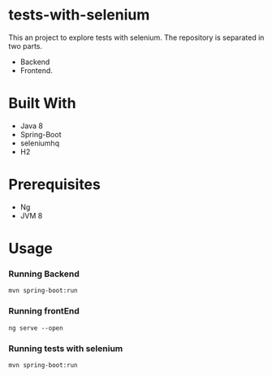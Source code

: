 # tests-with-selenium
 
This an project to explore tests with selenium.
The repository is separated in two parts.

- Backend
- Frontend.

# Built With
- Java 8
- Spring-Boot
- seleniumhq
- H2

# Prerequisites
 - Ng
 - JVM 8
 
# Usage
### Running Backend
`mvn spring-boot:run`

### Running frontEnd
`ng serve --open`

### Running tests with selenium
`mvn spring-boot:run`


